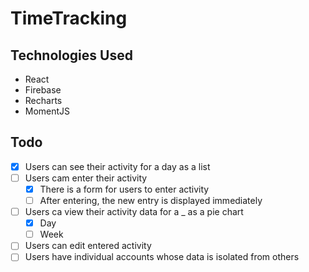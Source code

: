 # TimeTracking

## Technologies Used

- React
- Firebase
- Recharts
- MomentJS

## Todo

- [x] Users can see their activity for a day as a list
- [ ] Users cam enter their activity
    - [x] There is a form for users to enter activity
    - [ ] After entering, the new entry is displayed immediately
- [ ] Users ca view their activity data for a _ as a pie chart
    - [x] Day
    - [ ] Week
- [ ] Users can edit entered activity
- [ ] Users have individual accounts whose data is isolated from others
